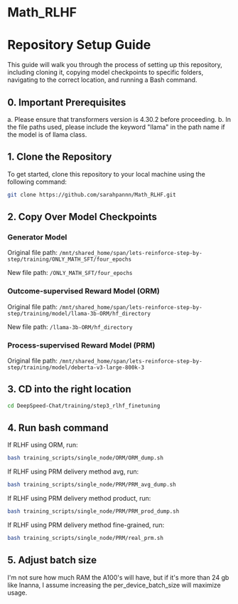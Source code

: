 # Math_RLHF

# Repository Setup Guide

This guide will walk you through the process of setting up this repository, including cloning it, copying model checkpoints to specific folders, navigating to the correct location, and running a Bash command.

## 0. Important Prerequisites

a. Please ensure that transformers version is 4.30.2 before proceeding.
b. In the file paths used, please include the keyword "llama" in the path name if the model is of llama class.

## 1. Clone the Repository

To get started, clone this repository to your local machine using the following command:

```bash
git clone https://github.com/sarahpannn/Math_RLHF.git
```

## 2. Copy Over Model Checkpoints

### Generator Model
Original file path: ```/mnt/shared_home/span/lets-reinforce-step-by-step/training/ONLY_MATH_SFT/four_epochs```

New file path: ```/ONLY_MATH_SFT/four_epochs```

### Outcome-supervised Reward Model (ORM)
Original file path: ```/mnt/shared_home/span/lets-reinforce-step-by-step/training/model/llama-3b-ORM/hf_directory```

New file path: ```/llama-3b-ORM/hf_directory```

### Process-supervised Reward Model (PRM)
Original file path: ```/mnt/shared_home/span/lets-reinforce-step-by-step/training/model/deberta-v3-large-800k-3```

## 3. CD into the right location
```bash
cd DeepSpeed-Chat/training/step3_rlhf_finetuning
```
## 4. Run bash command
If RLHF using ORM, run:
```bash
bash training_scripts/single_node/ORM/ORM_dump.sh
```
If RLHF using PRM delivery method avg, run:
```bash
bash training_scripts/single_node/PRM/PRM_avg_dump.sh
```
If RLHF using PRM delivery method product, run:
```bash
bash training_scripts/single_node/PRM/PRM_prod_dump.sh
```
If RLHF using PRM delivery method fine-grained, run:
```bash
bash training_scripts/single_node/PRM/real_prm.sh
```
## 5. Adjust batch size

I'm not sure how much RAM the A100's will have, but if it's more than 24 gb like Inanna, I assume increasing the per_device_batch_size will maximize usage. 